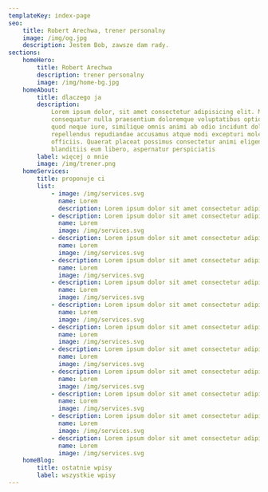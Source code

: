 ```yaml
---
templateKey: index-page
seo:
    title: Robert Arechwa, trener personalny
    image: /img/og.jpg
    description: Jestem Bob, zawsze dam rady.
sections:
    homeHero:
        title: Robert Arechwa
        description: trener personalny
        image: /img/home-bg.jpg
    homeAbout:
        title: dlaczego ja
        description:
            Lorem ipsum dolor, sit amet consectetur adipisicing elit. Minima
            consequatur nulla praesentium doloremque voluptatibus optio asperiores
            quod neque iure, similique omnis animi ab odio incidunt dolorum et cumque
            repellendus repudiandae accusamus atque modi excepturi molestias nam
            officiis. Quaerat placeat possimus consectetur animi eligendi esse in
            blanditiis eum libero, aspernatur perspiciatis
        label: więcej o mnie
        image: /img/trener.png
    homeServices:
        title: proponuje ci
        list:
            - image: /img/services.svg
              name: Lorem
              description: Lorem ipsum dolor sit amet consectetur adipisicing elit.
            - description: Lorem ipsum dolor sit amet consectetur adipisicing elit.
              name: Lorem
              image: /img/services.svg
            - description: Lorem ipsum dolor sit amet consectetur adipisicing elit.
              name: Lorem
              image: /img/services.svg
            - description: Lorem ipsum dolor sit amet consectetur adipisicing elit.
              name: Lorem
              image: /img/services.svg
            - description: Lorem ipsum dolor sit amet consectetur adipisicing elit.
              name: Lorem
              image: /img/services.svg
            - description: Lorem ipsum dolor sit amet consectetur adipisicing elit.
              name: Lorem
              image: /img/services.svg
            - description: Lorem ipsum dolor sit amet consectetur adipisicing elit.
              name: Lorem
              image: /img/services.svg
            - description: Lorem ipsum dolor sit amet consectetur adipisicing elit.
              name: Lorem
              image: /img/services.svg
            - description: Lorem ipsum dolor sit amet consectetur adipisicing elit.
              name: Lorem
              image: /img/services.svg
            - description: Lorem ipsum dolor sit amet consectetur adipisicing elit.
              name: Lorem
              image: /img/services.svg
            - description: Lorem ipsum dolor sit amet consectetur adipisicing elit.
              name: Lorem
              image: /img/services.svg
            - description: Lorem ipsum dolor sit amet consectetur adipisicing elit.
              name: Lorem
              image: /img/services.svg
    homeBlog:
        title: ostatnie wpisy
        label: wszystkie wpisy
---
```

